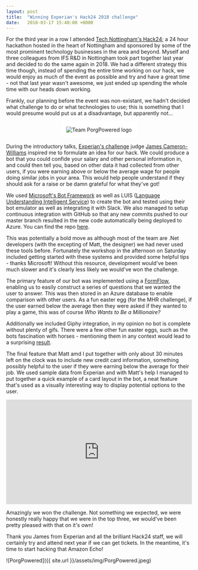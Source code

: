 ```yaml
---
layout: post
title:  "Winning Experian's Hack24 2018 challenge"
date:   2018-03-17 15:40:00 +0000
---
```

For the third year in a row I attended [Tech Nottingham's Hack24](https://www.hack24.co.uk/); a 24 hour hackathon hosted in the heart of Nottingham and sponsored by some of the most prominent technology businesses in the area and beyond. Myself and three colleagues from IFS R&D in Nottingham took part together last year and decided to do the same again in 2018. We had a different strategy this time though, instead of spending the entire time working on our hack, we would enjoy as much of the event as possible and try and have a great time - not that last year wasn't awesome, we just ended up spending the whole time with our heads down working.

Frankly, our planning before the event was non-existant, we hadn't decided what challenge to do or what technologies to use; this is something that I would presume would put us at a disadvantage, but apparently not...

<p style="text-align: center;">
<img src="{{ site.url }}/assets/img/PorgPowered.svg" alt="Team PorgPowered logo" style="background: white; padding: 1em; max-width: 25em;">
</p>

During the introductory talks, [Experian's challenge](https://www.hack24.co.uk/blog/the-experian-learning-about-money-challenge) judge [James Cameron-Williams](https://twitter.com/fonters) inspired me to formulate an idea for our hack. We could produce a bot that you could confide your salary and other personal information in, and could then tell you, based on other data it had collected from other users, if you were earning above or below the average wage for people doing similar jobs in your area. This would help people understand if they should ask for a raise or be damn grateful for what they've got!

We used [Microsoft's Bot Framework](https://dev.botframework.com/) as well as LUIS ([Language Understanding Intelligent Service](https://www.luis.ai/home)) to create the bot and tested using their bot emulator as well as integrating it with Slack. We also managed to setup continuous integration with GitHub so that any new commits pushed to our master branch resulted in the new code automatically being deployed to Azure. You can find the repo [here](https://github.com/jamie-lord/Hack24-2018).

This was potentially a bold move as although most of the team are .Net developers (with the excepting of Matt, the designer) we had never used these tools before. Fortunately the workshop in the afternoon on Saturday included getting started with these systems and provided some helpful tips - thanks Microsoft! Without this resource, development would've been much slower and it's clearly less likely we would've won the challenge.

The primary feature of our bot was implemented using a [FormFlow](https://docs.microsoft.com/en-us/bot-framework/dotnet/bot-builder-dotnet-formflow), enabling us to easily construct a series of questions that we wanted the user to answer. This was then stored in an Azure database to enable comparison with other users. As a fun easter egg (for the MHR challenge), if the user earned below the average then they were asked if they wanted to play a game, this was of course _Who Wants to Be a Millionaire?_

Additionally we included Giphy integration, in my opinion no bot is complete without plenty of gifs. There were a few other fun easter eggs, such as the bots fascination with horses - mentioning them in any context would lead to a surprising [result](https://www.youtube.com/watch?v=O3rpmctmC_M).

The final feature that Matt amd I put together with only about 30 minutes left on the clock was to include new credit card information, something possibly helpful to the user if they were earning below the average for their job. We used sample data from Experian and with Matt's help I managed to put together a quick example of a card layout in the bot, a neat feature that's used as a visually interesting way to display potential options to the user.

<style>.embed-container { position: relative; padding-bottom: 56.25%; height: 0; overflow: hidden; max-width: 100%; margin-bottom: 1em; } .embed-container iframe, .embed-container object, .embed-container embed { position: absolute; top: 0; left: 0; width: 100%; height: 100%; }</style><div class='embed-container'><iframe src='https://www.youtube.com/embed//u1y8NoTfgog' frameborder='0' allowfullscreen></iframe></div>

Amazingly we won the challenge. Not something we expected, we were honestly really happy that we were in the top three, we would've been pretty pleased with that on it's own!

Thank you James from Experian and all the brilliant Hack24 staff, we will certainly try and attend next year if we can get tickets. In the meantime, it's time to start hacking that Amazon Echo!

![PorgPowered]({{ site.url }}/assets/img/PorgPowered.jpeg)